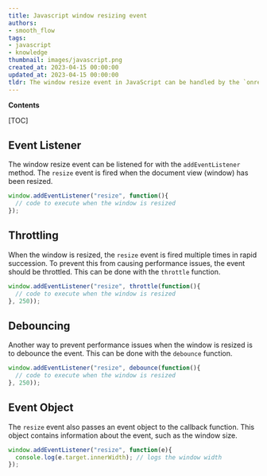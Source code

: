 ```yaml
---
title: Javascript window resizing event
authors:
- smooth_flow
tags:
- javascript
- knowledge
thumbnail: images/javascript.png
created_at: 2023-04-15 00:00:00
updated_at: 2023-04-15 00:00:00
tldr: The window resize event in JavaScript can be handled by the `onresize` event handler.
---
```


**Contents**

[TOC]

## Event Listener

The window resize event can be listened for with the `addEventListener` method. The `resize` event is fired when the document view (window) has been resized.

```javascript
window.addEventListener("resize", function(){
  // code to execute when the window is resized
});
```

## Throttling

When the window is resized, the `resize` event is fired multiple times in rapid succession. To prevent this from causing performance issues, the event should be throttled. This can be done with the `throttle` function.

```javascript
window.addEventListener("resize", throttle(function(){
  // code to execute when the window is resized
}, 250));
```

## Debouncing

Another way to prevent performance issues when the window is resized is to debounce the event. This can be done with the `debounce` function.

```javascript
window.addEventListener("resize", debounce(function(){
  // code to execute when the window is resized
}, 250));
```

## Event Object

The `resize` event also passes an event object to the callback function. This object contains information about the event, such as the window size.

```javascript
window.addEventListener("resize", function(e){
  console.log(e.target.innerWidth); // logs the window width
});
```

